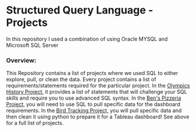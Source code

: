 # Structured Query Language - Projects
In this repository I used a combination of using Oracle MYSQL and Microsoft SQL Server

<h3>Overview:</h3>
<p>
  This Repository contains a list of projects where we used SQL to either explore, pull, or clean the data. Every project contains a list of requirements/statements required for 
  the particular project. In the <a href="https://github.com/luisosorio3214/SQL-Projects/tree/main/Olympics">Olympics History Project,</a> it provides a list of statements  
  that will challenge your SQL skills and require you to use advanced SQL syntax. In the <a href="https://github.com/luisosorio3214/SQL-Projects/tree/main/Ben's%20Pizzeria">Ben's 
  Pizzeria Project,</a> you will need to use SQL to pull specific data for the dashboard requirements. In the <a href="https://github.com/luisosorio3214/SQL- 
  Projects/tree/main/Bird%20Tracking">Bird Tracking Project,</a> you will pull specific data and then clean it using python to prepare it for a Tableau dashboard! See above for a 
  full list of projects.
</p>
